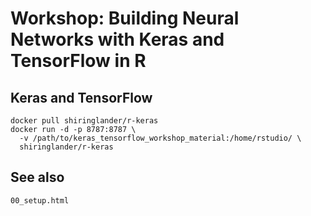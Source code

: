 # Workshop: Building Neural Networks with Keras and TensorFlow in R

## Keras and TensorFlow

```{}
docker pull shiringlander/r-keras
docker run -d -p 8787:8787 \
  -v /path/to/keras_tensorflow_workshop_material:/home/rstudio/ \
  shiringlander/r-keras
```

## See also 

`00_setup.html`

